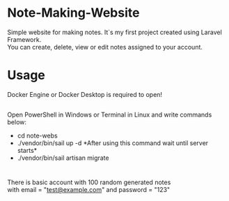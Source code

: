 # Note-Making-Website
Simple website for making notes. It`s my first project created using Laravel Framework.\
You can create, delete, view or edit notes assigned to your account.

# Usage
Docker Engine or Docker Desktop is required to open!
## 
Open PowerShell in Windows or Terminal in Linux and write commands below:
- cd note-webs
- ./vendor/bin/sail up -d  \*After using this command wait until server starts\*
- ./vendor/bin/sail artisan migrate 
#
There is basic account with 100 random generated notes\
with email = "test@example.com" and password = "123"

